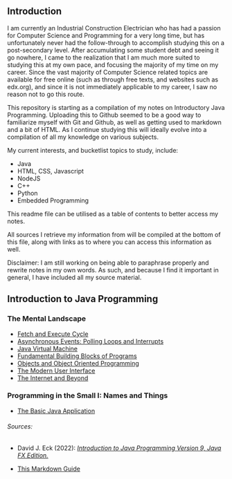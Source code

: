 ## Introduction

I am currently an Industrial Construction Electrician who has had a passion for Computer Science and Programming for a very long time, but has unfortunately never had the follow-through to accomplish studying this on a post-secondary level. After accumulating some student debt and seeing it go nowhere, I came to the realization that I am much more suited to studying this at my own pace, and focusing the majority of my time on my career. Since the vast majority of Computer Science related topics are available for free online (such as through free texts, and websites such as edx.org), and since it is not immediately applicable to my career, I saw no reason not to go this route.

This repository is starting as a compilation of my notes on Introductory Java Programming. Uploading this to Github seemed to be a good way to familiarize myself with Git and Github, as well as getting used to markdown and a bit of HTML. As I continue studying this will ideally evolve into a compilation of all my knowledge on various subjects. 

My current interests, and bucketlist topics to study, include:
- Java
- HTML, CSS, Javascript
- NodeJS
- C++
- Python
- Embedded Programming

This readme file can be utilised as a table of contents to better access my notes.

All sources I retrieve my information from will be compiled at the bottom of this file, along with links as to where you can access this information as well.

Disclaimer: I am still working on being able to paraphrase properly and rewrite notes in my own words. As such, and because I find it important in general, I have included all my source material.

## Introduction to Java Programming

### The Mental Landscape

- [Fetch and Execute Cycle](/topics/introduction-to-java-programming/the-mental-landscape/fetch-and-execute-cycle.md)
- [Asynchronous Events: Polling Loops and Interrupts](/topics/introduction-to-java-programming/the-mental-landscape/asynchronous-events.md)
- [Java Virtual Machine](/topics/introduction-to-java-programming/the-mental-landscape/java-virtual-machine.md)
- [Fundamental Building Blocks of Programs](/topics/introduction-to-java-programming/the-mental-landscape/fundamental-building-blocks.md)
- [Objects and Object Oriented Programming](/topics/introduction-to-java-programming/the-mental-landscape/objects-and-oop.md)
- [The Modern User Interface](/topics/introduction-to-java-programming/the-mental-landscape/modern-ui.md)
- [The Internet and Beyond](/topics/introduction-to-java-programming/the-mental-landscape/internet-and-beyond.md)

### Programming in the Small I: Names and Things

- [The Basic Java Application](/topics/introduction-to-java-programming/names-and-things/basic-java-app.md)

###### Sources:

- David J. Eck (2022): [*Introduction to Java Programming Version 9, Java FX Edition.*](https://math.hws.edu/javanotes/?fbclid=IwAR3V0pxqmqNeSpasvbbVrx-RAylNmYW7yYnD2q8-1nJMHErQxynK27MNOhw)

- [This Markdown Guide](https://www.markdownguide.org/)




